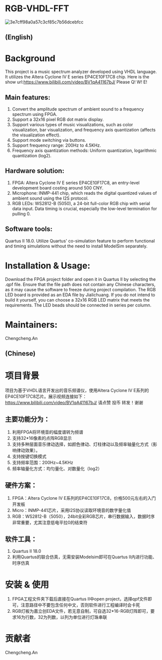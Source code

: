 # RGB-VHDL-FFT 
![3e7cff98a0a57c3cf85c7b56dcebfcc](https://github.com/ChengchengAncc/RGB-VHDL-FFT/assets/136725382/573addaa-abfe-43a1-8348-ed01e16649c5)
## (English)
# Background
This project is a music spectrum analyzer developed using VHDL language. It utilizes the Altera Cyclone IV E series EP4CE10F17C8 chip.
Here is the show url:<https://www.bilibili.com/video/BV1qA41167bJ/>
Please Q! W! E!
## Main features:
1. Convert the amplitude spectrum of ambient sound to a frequency spectrum using FPGA.
2. Support a 32x16 pixel RGB dot matrix display.
3. Support various types of music visualizations, such as color visualization, bar visualization, and frequency axis quantization (affects the visualization effect).
4. Support mode switching via buttons.
5. Support frequency range: 200Hz to 4.5KHz.
6. Frequency axis quantization methods: Uniform quantization, logarithmic quantization (log2).
## Hardware solution:
1. FPGA: Altera Cyclone IV E series EP4CE10F17C8, an entry-level development board costing around 500 CNY.
2. Microphone: INMP-441 chip, which reads the digital quantized values of ambient sound using the I2S protocol.
3. RGB LEDs: WS2812-B (5050), a 24-bit full-color RGB chip with serial data input. Data timing is crucial, especially the low-level termination for pulling 0.
## Software tools:
Quartus II 18.0.
Utilize Quartus' co-simulation feature to perform functional and timing simulations without the need to install ModelSim separately.
# Installation & Usage:
Download the FPGA project folder and open it in Quartus II by selecting the .qpf file. Ensure that the file path does not contain any Chinese characters, as it may cause the software to freeze during project compilation.
The RGB LED board is provided as an EDA file by Jialichuang. If you do not intend to build it yourself, you can choose a 32x16 RGB LED matrix that meets the requirements. The LED beads should be connected in series per column.
# Maintainers:
Chengcheng.An

## (Chinese)
# 项目背景
项目为基于VHDL语言开发出的音乐频谱仪，使用Altera Cyclone IV E系列的EP4CE10F17C8芯片。展示视频连接如下：<https://www.bilibili.com/video/BV1qA41167bJ/>
请点赞 投币 转发！谢谢
## 主要功能分为：
1. 利用FPGA将环境音的幅度谱转为频谱
2. 支持32*16像素的点阵RGB显示
3. 支持多种层面音乐律动选择，如颜色律动、灯柱律动以及频率轴量化方式（影响律动效果）。
4. 支持按键切换模式
5. 支持频率范围：200Hz~4.5KHz
6. 频率轴量化方式：均匀量化、对数量化（log2）
## 硬件方案：
1. FPGA：Altera Cyclone IV E系列的EP4CE10F17C8，价格500元左右的入门开发板
2. Micro：INMP-441芯片，采用I2S协议读取环境音的数字量化值
3. RGB：WS2812-B（5050），24bit全彩RGB芯片，串行数据输入，数据时序非常重要，尤其注意低电平拉0的结束符
## 软件工具：
1. Quartus II 18.0
2. 利用Quartus的联合仿真，无需安装Modelsim即可在Quartus II内进行功能、时序仿真

# 安装 & 使用
1. FPGA工程文件夹下载后直接在Quartus II中open project，选择qpf文件即可，注意路径中不要包含任何中文，否则软件进行工程编译时会卡死
2. RGB灯板为嘉立创EDA文件，若无意自制，可自选32*16-RGB灯阵即可，要求16为行数，32为列数，以列为单位进行灯珠串联

# 贡献者
Chengcheng.An
   
  
